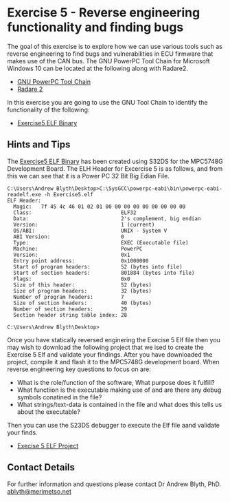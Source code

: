 # Exercise 5 - Reverse engineering functionality and finding bugs

The goal of this exercise is to explore how we can use various tools such as reverse engineering to find bugs and vulnerabilities in ECU firmware that makes use of the CAN bus. The GNU PowerPC Tool Chain for Microsoft Windows 10 can be located at the following along with Radare2.

* [GNU PowerPC Tool Chain](https://gnutoolchains.com/powerpc-eabi/)
* [Radare 2](https://rada.re/n/)

In this exercise you are going to use the GNU Tool Chain to identify the functionality of the following:

* [Exercise5 ELF Binary](https://github.com/Merimetso-Code/EmbeddedAutomotiveSecurity/blob/main/Exercise5.elf)

## Hints and Tips

The [Exercise5 ELF Binary](https://github.com/Merimetso-Code/EmbeddedAutomotiveSecurity/blob/main/Exercise5.elf) has been created using S32DS for the MPC5748G Development Board. The ELH Header for Excercise 5 is as follows, and from this we can see that it is a Power PC 32 Bit Big Edian File.  


```
C:\Users\Andrew Blyth\Desktop>C:\SysGCC\powerpc-eabi\bin\powerpc-eabi-readelf.exe -h Exercise5.elf 
ELF Header:
  Magic:   7f 45 4c 46 01 02 01 00 00 00 00 00 00 00 00 00
  Class:                             ELF32
  Data:                              2's complement, big endian
  Version:                           1 (current)
  OS/ABI:                            UNIX - System V
  ABI Version:                       0
  Type:                              EXEC (Executable file)
  Machine:                           PowerPC
  Version:                           0x1
  Entry point address:               0x1000000
  Start of program headers:          52 (bytes into file)
  Start of section headers:          801884 (bytes into file)
  Flags:                             0x0
  Size of this header:               52 (bytes) 
  Size of program headers:           32 (bytes)
  Number of program headers:         7
  Size of section headers:           40 (bytes)
  Number of section headers:         29
  Section header string table index: 28

C:\Users\Andrew Blyth\Desktop>
```

Once you have statically reversed enginering the Execise 5 Elf file then you may wish to download the following project that we ised to create the Exercise 5 Elf and validate your findings. After you have downloaded the project, compile it and flash it to the MPC5748G development board. When reverse engineering key questions to focus on are:

* What is the role/function of the software, What purpose does it fulfill?
* What functiion is the executable making use of and are there any debug symbols conatined in the file?
* What strings/text-data is contained in the file and what does this tells us about the executable?

Then you can use the S23DS debugger to execute the Elf file aand validate your finds.

* [Execise 5 ELF Project](https://github.com/Merimetso-Code/EmbeddedAutomotiveSecurity/blob/main/EXERCISE5.7z)

## Contact Details

For further information and questions please contact Dr Andrew Blyth, PhD. <ablyth@merimetso.net>
